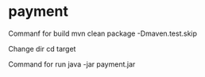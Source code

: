 # payment

Commanf for build
    mvn clean package -Dmaven.test.skip

Change dir
    cd target

Command for run
    java -jar payment.jar
